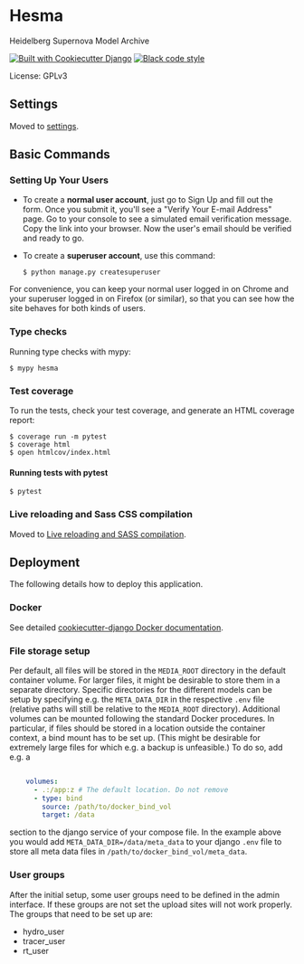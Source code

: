 # Hesma

Heidelberg Supernova Model Archive

[![Built with Cookiecutter Django](https://img.shields.io/badge/built%20with-Cookiecutter%20Django-ff69b4.svg?logo=cookiecutter)](https://github.com/cookiecutter/cookiecutter-django/)
[![Black code style](https://img.shields.io/badge/code%20style-black-000000.svg)](https://github.com/ambv/black)

License: GPLv3

## Settings

Moved to [settings](http://cookiecutter-django.readthedocs.io/en/latest/settings.html).

## Basic Commands

### Setting Up Your Users

- To create a **normal user account**, just go to Sign Up and fill out the form. Once you submit it, you'll see a "Verify Your E-mail Address" page. Go to your console to see a simulated email verification message. Copy the link into your browser. Now the user's email should be verified and ready to go.

- To create a **superuser account**, use this command:

      $ python manage.py createsuperuser

For convenience, you can keep your normal user logged in on Chrome and your superuser logged in on Firefox (or similar), so that you can see how the site behaves for both kinds of users.

### Type checks

Running type checks with mypy:

    $ mypy hesma

### Test coverage

To run the tests, check your test coverage, and generate an HTML coverage report:

    $ coverage run -m pytest
    $ coverage html
    $ open htmlcov/index.html

#### Running tests with pytest

    $ pytest

### Live reloading and Sass CSS compilation

Moved to [Live reloading and SASS compilation](https://cookiecutter-django.readthedocs.io/en/latest/developing-locally.html#sass-compilation-live-reloading).

## Deployment

The following details how to deploy this application.

### Docker

See detailed [cookiecutter-django Docker documentation](http://cookiecutter-django.readthedocs.io/en/latest/deployment-with-docker.html).

### File storage setup

Per default, all files will be stored in the ``MEDIA_ROOT`` directory in the default container volume. For larger files, it might be desirable to store them in a separate directory.
Specific directories for the different models can be setup by specifying e.g. the ``META_DATA_DIR`` in the respective ``.env`` file (relative paths will still be relative to the ``MEDIA_ROOT`` directory).
Additional volumes can be mounted following the standard Docker procedures.
In particular, if files should be stored in a location outside the container context, a bind mount has to be set up. (This might be desirable for extremely large files for which e.g. a backup is unfeasible.) To do so, add e.g. a

```yaml

    volumes:
      - .:/app:z # The default location. Do not remove
      - type: bind
        source: /path/to/docker_bind_vol
        target: /data
```

section to the django service of your compose file.
In the example above you would add ``META_DATA_DIR=/data/meta_data`` to your django ``.env`` file to store all meta data files in ``/path/to/docker_bind_vol/meta_data``.


### User groups

After the initial setup, some user groups need to be defined in the admin interface. If these groups are not set the upload sites will not work properly.
The groups that need to be set up are:
 - hydro_user
 - tracer_user
 - rt_user

